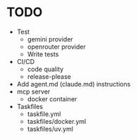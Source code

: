 # TODO

- Test
  - gemini provider
  - openrouter provider
  - Write tests
- CI/CD
  - code quality
  - release-please
- Add agent.md (claude.md) instructions
- mcp server
  - docker container 
- Taskfiles
  - taskfile.yml
  - taskfiles/docker.yml
  - taskfiles/uv.yml

